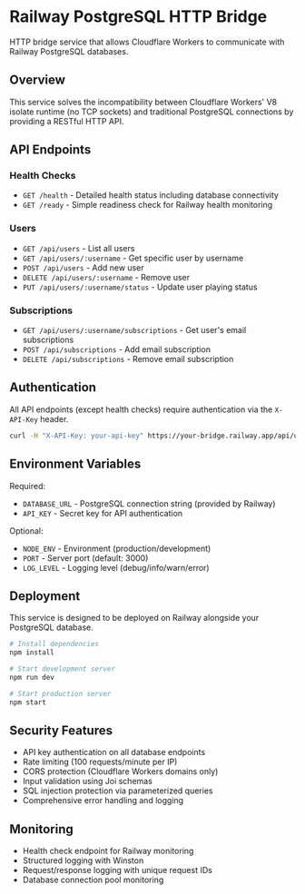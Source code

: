 # Railway PostgreSQL HTTP Bridge

HTTP bridge service that allows Cloudflare Workers to communicate with Railway PostgreSQL databases.

## Overview

This service solves the incompatibility between Cloudflare Workers' V8 isolate runtime (no TCP sockets) and traditional PostgreSQL connections by providing a RESTful HTTP API.

## API Endpoints

### Health Checks
- `GET /health` - Detailed health status including database connectivity
- `GET /ready` - Simple readiness check for Railway health monitoring

### Users
- `GET /api/users` - List all users
- `GET /api/users/:username` - Get specific user by username  
- `POST /api/users` - Add new user
- `DELETE /api/users/:username` - Remove user
- `PUT /api/users/:username/status` - Update user playing status

### Subscriptions
- `GET /api/users/:username/subscriptions` - Get user's email subscriptions
- `POST /api/subscriptions` - Add email subscription
- `DELETE /api/subscriptions` - Remove email subscription

## Authentication

All API endpoints (except health checks) require authentication via the `X-API-Key` header.

```bash
curl -H "X-API-Key: your-api-key" https://your-bridge.railway.app/api/users
```

## Environment Variables

Required:
- `DATABASE_URL` - PostgreSQL connection string (provided by Railway)
- `API_KEY` - Secret key for API authentication

Optional:
- `NODE_ENV` - Environment (production/development)
- `PORT` - Server port (default: 3000)
- `LOG_LEVEL` - Logging level (debug/info/warn/error)

## Deployment

This service is designed to be deployed on Railway alongside your PostgreSQL database.

```bash
# Install dependencies
npm install

# Start development server
npm run dev

# Start production server
npm start
```

## Security Features

- API key authentication on all database endpoints
- Rate limiting (100 requests/minute per IP)
- CORS protection (Cloudflare Workers domains only)
- Input validation using Joi schemas
- SQL injection protection via parameterized queries
- Comprehensive error handling and logging

## Monitoring

- Health check endpoint for Railway monitoring
- Structured logging with Winston
- Request/response logging with unique request IDs
- Database connection pool monitoring